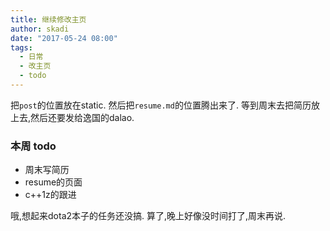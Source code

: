 ```yaml
---
title: 继续修改主页
author: skadi
date: "2017-05-24 08:00"
tags:
  - 日常
  - 改主页
  - todo
---
```


把`post`的位置放在static.
然后把`resume.md`的位置腾出来了.
等到周末去把简历放上去,然后还要发给逸国的dalao.

### 本周 todo

* 周末写简历
* resume的页面
* c++1z的跟进

哦,想起来dota2本子的任务还没搞.
算了,晚上好像没时间打了,周末再说.